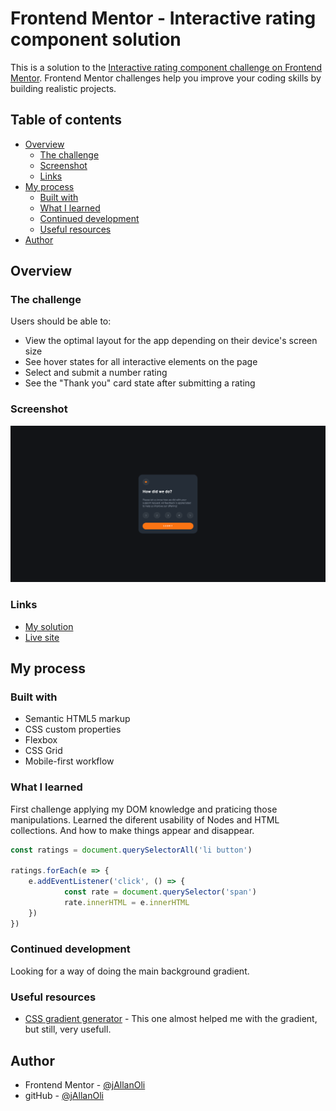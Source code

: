 # Frontend Mentor - Interactive rating component solution

This is a solution to the [Interactive rating component challenge on Frontend Mentor](https://www.frontendmentor.io/challenges/interactive-rating-component-koxpeBUmI). Frontend Mentor challenges help you improve your coding skills by building realistic projects. 

## Table of contents

- [Overview](#overview)
  - [The challenge](#the-challenge)
  - [Screenshot](#screenshot)
  - [Links](#links)
- [My process](#my-process)
  - [Built with](#built-with)
  - [What I learned](#what-i-learned)
  - [Continued development](#continued-development)
  - [Useful resources](#useful-resources)
- [Author](#author)

## Overview

### The challenge

Users should be able to:

- View the optimal layout for the app depending on their device's screen size
- See hover states for all interactive elements on the page
- Select and submit a number rating
- See the "Thank you" card state after submitting a rating

### Screenshot

![](./screenshot.png)

### Links

- [My solution](https://your-solution-url.com)
- [Live site](https://your-live-site-url.com)

## My process

### Built with

- Semantic HTML5 markup
- CSS custom properties
- Flexbox
- CSS Grid
- Mobile-first workflow

### What I learned

First challenge applying my DOM knowledge and praticing those manipulations. Learned the diferent usability of Nodes and HTML collections. And how to make things appear and disappear.

```js
const ratings = document.querySelectorAll('li button')

ratings.forEach(e => {
    e.addEventListener('click', () => {
            const rate = document.querySelector('span')
            rate.innerHTML = e.innerHTML
    })
})
```

### Continued development

Looking for a way of doing the main background gradient.

### Useful resources

- [CSS gradient generator](https://cssgradient.io) - This one almost helped me with the gradient, but still, very usefull.

## Author

- Frontend Mentor - [@jAllanOli](https://www.frontendmentor.io/profile/jAllanOli)
- gitHub - [@jAllanOli](https://github.com/jAllanOli)

